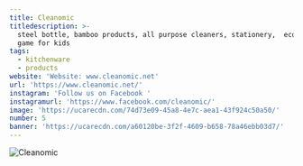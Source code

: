 ```yaml
---
title: Cleanomic
titledescription: >-
  steel bottle, bamboo products, all purpose cleaners, stationery,  ecofunopoly
  game for kids
tags:
  - kitchenware
  - products
website: 'Website: www.cleanomic.net'
url: 'https://www.cleanomic.net/'
instagram: 'Follow us on Facebook '
instagramurl: 'https://www.facebook.com/cleanomic/'
image: 'https://ucarecdn.com/74d73e09-45a8-4e7c-aea1-43f924c50a50/'
number: 5
banner: 'https://ucarecdn.com/a60120be-3f2f-4609-b658-78a46ebb03d7/'
---
```

![Cleanomic](https://ucarecdn.com/7b300df7-91d2-437a-9676-e7c91847ea8b/ "Cleanomic")
